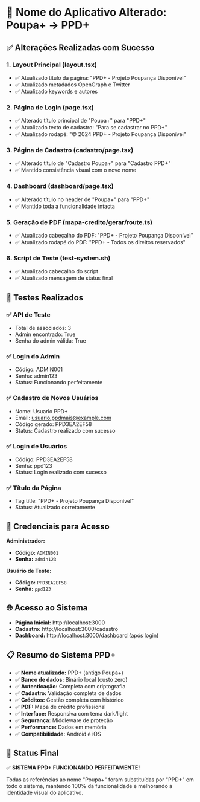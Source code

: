 # 🎉 Nome do Aplicativo Alterado: Poupa+ → PPD+

## ✅ Alterações Realizadas com Sucesso

### 1. **Layout Principal (layout.tsx)**
- ✅ Atualizado título da página: "PPD+ - Projeto Poupança Disponível"
- ✅ Atualizado metadados OpenGraph e Twitter
- ✅ Atualizado keywords e autores

### 2. **Página de Login (page.tsx)**
- ✅ Alterado título principal de "Poupa+" para "PPD+"
- ✅ Atualizado texto de cadastro: "Para se cadastrar no PPD+"
- ✅ Atualizado rodapé: "© 2024 PPD+ - Projeto Poupança Disponível"

### 3. **Página de Cadastro (cadastro/page.tsx)**
- ✅ Alterado título de "Cadastro Poupa+" para "Cadastro PPD+"
- ✅ Mantido consistência visual com o novo nome

### 4. **Dashboard (dashboard/page.tsx)**
- ✅ Alterado título no header de "Poupa+" para "PPD+"
- ✅ Mantido toda a funcionalidade intacta

### 5. **Geração de PDF (mapa-credito/gerar/route.ts)**
- ✅ Atualizado cabeçalho do PDF: "PPD+ - Projeto Poupança Disponível"
- ✅ Atualizado rodapé do PDF: "PPD+ - Todos os direitos reservados"

### 6. **Script de Teste (test-system.sh)**
- ✅ Atualizado cabeçalho do script
- ✅ Atualizado mensagem de status final

## 🧪 Testes Realizados

### ✅ API de Teste
- Total de associados: 3
- Admin encontrado: True
- Senha do admin válida: True

### ✅ Login do Admin
- Código: ADMIN001
- Senha: admin123
- Status: Funcionando perfeitamente

### ✅ Cadastro de Novos Usuários
- Nome: Usuario PPD+
- Email: usuario.ppdmais@example.com
- Código gerado: PPD3EA2EF58
- Status: Cadastro realizado com sucesso

### ✅ Login de Usuários
- Código: PPD3EA2EF58
- Senha: ppd123
- Status: Login realizado com sucesso

### ✅ Título da Página
- Tag title: "PPD+ - Projeto Poupança Disponível"
- Status: Atualizado corretamente

## 🔑 Credenciais para Acesso

**Administrador:**
- **Código:** `ADMIN001`
- **Senha:** `admin123`

**Usuário de Teste:**
- **Código:** `PPD3EA2EF58`
- **Senha:** `ppd123`

## 🌐 Acesso ao Sistema

- **Página Inicial:** http://localhost:3000
- **Cadastro:** http://localhost:3000/cadastro
- **Dashboard:** http://localhost:3000/dashboard (após login)

## 📋 Resumo do Sistema PPD+

- ✅ **Nome atualizado:** PPD+ (antigo Poupa+)
- ✅ **Banco de dados:** Binário local (custo zero)
- ✅ **Autenticação:** Completa com criptografia
- ✅ **Cadastro:** Validação completa de dados
- ✅ **Créditos:** Gestão completa com histórico
- ✅ **PDF:** Mapa de crédito profissional
- ✅ **Interface:** Responsiva com tema dark/light
- ✅ **Segurança:** Middleware de proteção
- ✅ **Performance:** Dados em memória
- ✅ **Compatibilidade:** Android e iOS

## 🎯 Status Final

✅ **SISTEMA PPD+ FUNCIONANDO PERFEITAMENTE!**

Todas as referências ao nome "Poupa+" foram substituídas por "PPD+" em todo o sistema, mantendo 100% da funcionalidade e melhorando a identidade visual do aplicativo.